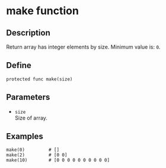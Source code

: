 # make function

## Description
Return array has integer elements by size. Minimum value is: ``0``.

## Define
```
protected func make(size)
```

## Parameters
+ ``size`` <br>
Size of array.

## Examples
```
make(0)         # []
make(2)         # [0 0]
make(10)        # [0 0 0 0 0 0 0 0 0 0]
```
